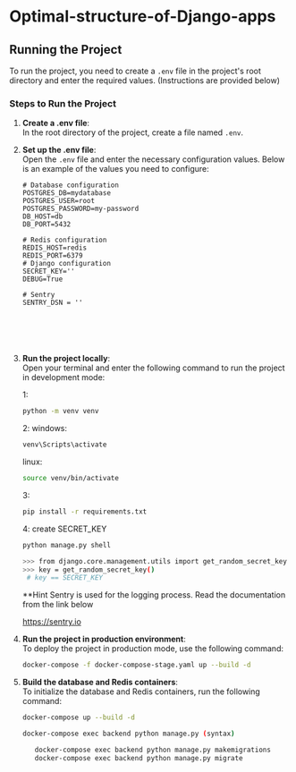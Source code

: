 
# Optimal-structure-of-Django-apps


## Running the Project

To run the project, you need to create a `.env` file in the project's root directory and enter the required values. (Instructions are provided below)

### Steps to Run the Project

1. **Create a .env file**:  
   In the root directory of the project, create a file named `.env`.

2. **Set up the .env file**:  
   Open the `.env` file and enter the necessary configuration values. Below is an example of the values you need to configure:

   ```env
   # Database configuration
   POSTGRES_DB=mydatabase
   POSTGRES_USER=root
   POSTGRES_PASSWORD=my-password
   DB_HOST=db
   DB_PORT=5432
   
   # Redis configuration
   REDIS_HOST=redis
   REDIS_PORT=6379
   # Django configuration
   SECRET_KEY=''
   DEBUG=True

   # Sentry 
   SENTRY_DSN = ''   






3. **Run the project locally**:  
   Open your terminal and enter the following command to run the project in development mode:

   1:
   
   ```bash
   python -m venv venv
   ```
   2:
      windows:
   ```bash
   venv\Scripts\activate
   ```
      linux:
   ```bash
   source venv/bin/activate
   ```
   3:
   ```bash
   pip install -r requirements.txt
   ```
   4: create SECRET_KEY
   ```bash
   python manage.py shell
   
   ```
      
   ```bash
   >>> from django.core.management.utils import get_random_secret_key
   >>> key = get_random_secret_key()
    # key == SECRET_KEY   
   ```
   
   **Hint 
      Sentry is used for the logging process.
      Read the documentation from the link below

      https://sentry.io
   

   

   



6. **Run the project in production environment**:  
   To deploy the project in production mode, use the following command:

   ```bash
   docker-compose -f docker-compose-stage.yaml up --build -d
   ```

7. **Build the database and Redis containers**:  
   To initialize the database and Redis containers, run the following command:

   ```bash
   docker-compose up --build -d 
   ```
     
   ```bash
   docker-compose exec backend python manage.py (syntax)
   ``` 
   ```bash
      docker-compose exec backend python manage.py makemigrations 
      docker-compose exec backend python manage.py migrate
   ```       


   

